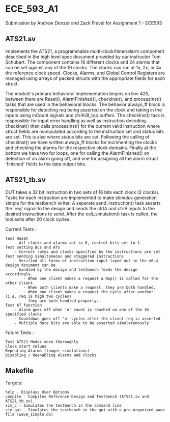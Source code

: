 #  ECE_593_A1 

Submission by Andrew Denzer and Zack Fravel for Assignment 1 - ECE593

## ATS21.sv

Implements the ATS21, a programmable multi-clock/timer/alarm component described
in the high level spec document provided by our instructor Tom Schubert. The component contains 16 different clocks and 24 alarms that can be set against any of the 16 clocks. The clocks can run at 1x, 2x, or 4x the reference clock speed. Clocks, Alarms, and Global Control Registers are managed using arrays of packed structs with the appropriate fields for each struct.

The module's primary behavioral implementation begins on line 425, between there are Reset(), AlarmFinished(), checkInst(), and processInst() tasks that are used in the behavioral blocks. The behavior always_ff block is responsible for detecting req being asserted on the clock and taking in the inputs using inCount signals and ctrlA/B_top buffers. The checkInst() task is responsible for input error handling as well as instruction decoding. checkInst() then calls processInst() for the current valid instruction where struct fields are manipulated according to the instruction set and status bits are set. This is also where status bits are set. Following the calling of checkInst() we have written always_ff blocks for incrimenting the clocks and checking the alarms for the respective clock domains. Finally at the bottom we have two for loops, one for calling the AlarmFinished() on detection of an alarm going off, and one for assigning all the alarm struct 'finished' fields 
to the data output bits. 

## ATS21_tb.sv

DUT takes a 32 bit instruction in two sets of 16 bits each clock (2 clocks). Tasks for each instruction are implemented to make stimulus generation simple for the testbench writer. A seperate send_instruction() task asserts the 'req' signal to the design and sends the ctrlA and ctrlB inputs to the desired instructions to send. After the exit_simulation() task is called, the tool exits after 20 clock cycles.

Current Tests : 

	Test Reset 
		- All clocks and alarms set to 0, control bits set to 1. 
	Test setting BCs and ATs
		- Correct rates and clocks specified by the instructions are set
	Test sending simultaneous and staggered instructions
		- Verified all forms of instruction input layed out in the v0.4 design document can be
		  handled by the design and testbench feeds the design accordingly. 
		  	- When one client makes a request a Nop() is called for the other client. 
		  	- When both clients make a request, they are both handled. 
		  	- When one client makes a request the cycle after another (i.e. req is high two cycles)
		  	  they are both handled properly. 
	Test AT function
		- Alarm goes off when 'n' count is reached on one of the 16 specified clocks
		- Countdown goes off 'n' cycles after the client req is asserted
		- Multiple data bits are able to be asserted simulatenously

Future Tests : 

	Test ATS21 Modes more thoroughly
	Clock start values 
	Repeating Alarms (longer simulations)
	Disabling / Reenabling alarms and clocks

## Makefile

Targets: 
	
	help - Displays User Options
	compile - Compiles Reference Design and Testbench (ATS21.sv and ATS21_tb.sv).
	sim_c - Simulates the testbench in the command line
	sim_gui - Simulates the testbench in the gui with a pre-organized wave file (wave_simple.do)